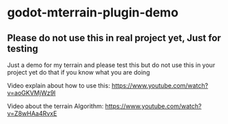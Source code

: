 # godot-mterrain-plugin-demo
## Please do not use this in real project yet, Just for testing
Just a demo for my terrain and please test this but do not use this in your project yet do that if you know what you are doing

Video explain about how to use this:
https://www.youtube.com/watch?v=aoGKVMjWz9I

Video about the terrain Algorithm:
https://www.youtube.com/watch?v=Z8wHAa4RvxE
